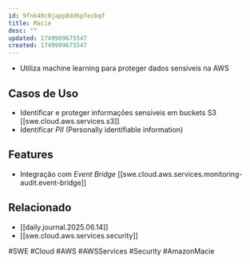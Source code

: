```yaml
---
id: 9fnk40c0japp8ddkpfecbqf
title: Macie
desc: ""
updated: 1749909675547
created: 1749909675547
---
```


- Utiliza machine learning para proteger dados sensíveis na AWS

## Casos de Uso

- Identificar e proteger informações sensíveis em buckets S3 [[swe.cloud.aws.services.s3]]
- Identificar _PII_ (Personally identifiable information)

## Features

- Integração com _Event Bridge_ [[swe.cloud.aws.services.monitoring-audit.event-bridge]]

## Relacionado

- [[daily.journal.2025.06.14]]
- [[swe.cloud.aws.services.security]]

#SWE #Cloud #AWS #AWSServices #Security #AmazonMacie
